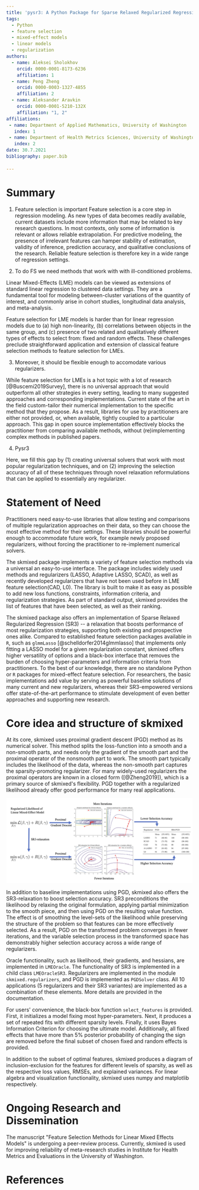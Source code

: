 ```yaml
---
title: 'pysr3: A Python Package for Sparse Relaxed Regularized Regression'
tags:
  - Python
  - feature selection
  - mixed-effect models
  - linear models
  - regularization
authors:
  - name: Aleksei Sholokhov
    orcid: 0000-0001-8173-6236
    affiliation: 1
  - name: Peng Zheng
    orcid: 0000-0003-1327-4855
    affiliation: 2
  - name: Aleksander Aravkin
    orcid: 0000-0001-5210-132X
    affiliation: "1, 2"
affiliations:
 - name: Department of Applied Mathematics, University of Washington
   index: 1
 - name: Department of Health Metrics Sciences, University of Washington
   index: 2
date: 30.7.2021
bibliography: paper.bib

---
```


# Summary
1. Feature selection is important
Feature selection is a core step in regression modeling. As new types of data becomes readily available, current
datasets include more information that may be related to key research questions. In most contexts, only some of
information is relevant or allows reliable extrapolation. For predictive modeling, the presence of irrelevant features
can hamper stability of estimation, validity of inference, prediction accuracy, and qualitative conclusions of the
research. Reliable feature selection is therefore key in a wide range of regression settings.

2. To do FS we need methods that work with with ill-conditioned problems.

Linear Mixed-Effects (LME) models can be viewed as extensions of standard linear regression to clustered data settings.
They are a fundamental tool for modeling between-cluster variations of the quantity of interest, and commonly arise in
cohort studies, longitudinal data analysis, and meta-analysis.

Feature selection for LME models is harder than for linear regression models due to (a) high non-linearity, (b)
correlations between objects in the same group, and (c) presence of two related and qualitatively different types of
effects to select from: fixed and random effects. These challenges preclude straightforward application and extension of
classical feature selection methods to feature selection for LMEs.

3. Moreover, it should be flexible enough to accomodate various regularizers.

While feature selection for LMEs is a hot topic with a lot of research [@Buscemi2019Survey], there is no universal
approach that would outperform all other strategies in every setting, leading to many suggested approaches and
corresponding implementations. Current state of the art in the field custom-tailor their numerical implementation to the
specific method that they propose. As a result, libraries for use by practitioners are either not provided, or, when
available, tightly coupled to a particular approach. This gap in open source implementation effectively blocks the
practitioner from comparing available methods, without (re)implementing complex methods in published papers.

4. Pysr3 

Here, we fill this gap by (1) creating universal solvers that work with most popular regularization techniques, and on (2) improving the selection accuracy of all of these techniques through novel relaxation reformulations that can be
applied to essentially any regularizer.

# Statement of Need

Practitioners need easy-to-use libraries that allow testing and comparisons of multiple regularization approaches on
their data, so they can choose the most effective method for their settings. These libraries should be powerful enough
to accommodate future work, for example newly proposed regularizers, without forcing the practitioner to re-implement
numerical solvers.

The skmixed package implements a variety of feature selection methods via a universal an easy-to-use interface. The
package includes widely used methods and regularizers (LASSO, Adaptive LASSO, SCAD), as well as recently developed
regularizers that have not been used before in LME feature selection(CAD, L0). The library is built to make it as easy
as possible to add new loss functions, constraints, information criteria, and regularization strategies. As part of
standard output, skmixed provides the list of features that have been selected, as well as their ranking.

The skmixed package also offers an implementation of Sparse Relaxed Regularized Regression (SR3) -- a relaxation that
boosts performance of most regularization strategies, supporting both existing and prospective ones alike. Compared to
established feature selection packages available in `R`, such as `glmmLasso` [@schelldorfer2014glmmlasso] that
implements only fitting a LASSO model for a given regularization constant, skmixed offers higher versatility of options
and a black-box interface that removes the burden of choosing hyper-parameters and information criteria from
practitioners. To the best of our knowledge, there are no standalone Python or `R` packages for mixed-effect feature
selection. For researchers, the basic implementations add value by serving as powerful baseline solutions of many
current and new regularizers, whereas their SR3-empowered versions offer state-of-the-art performance to stimulate
development of even better approaches and supporting new research.

# Core idea and structure of skmixed

At its core, skmixed uses proximal gradient descent (PGD) method as its numerical solver. This method splits the
loss-function into a smooth and a non-smooth parts, and needs only the gradient of the smooth part and the proximal
operator of the nonsmooth part to work. The smooth part typically includes the likelihood of the data, whereas the
non-smooth part captures the sparsity-promoting regularizer. For many widely-used regularizers the proximal operators
are known in a closed form ([@Zheng2019]), which is a primary source of skmixed's flexibility. PGD together with a
regularized likelihood already offer good performance for many real applications.

![Summary of skmixed method.\label{fig:RENT}](images/summary_picture.png)

In addition to baseline implementations using PGD, skmixed also offers the SR3-relaxation to boost selection accuracy.
SR3 preconditions the likelihood by relaxing the original formulation, applying partial minimization to the smooth
piece, and then using PGD on the resulting value function. The effect is of smoothing the level-sets of the likelihood
while preserving the structure of the problem so that features can be more effectively selected. As a result, PGD on the
transformed problem converges in fewer iterations, and the variable selection process in the transformed space has
demonstrably higher selection accuracy across a wide range of regularizers.

Oracle functionality, such as likelihood, their gradients, and hessians, are implemented in `LMEOracle`. The
functionality of SR3 is implemented in a child class `LMEOracleSR3`. Regularizers are implemented in the
module `skmixed.regularizers`, and PGD is implemented as `PGDSolver` class. All 10 applications (5 regularizers and
their SR3 variantes) are implemented as a combination of these elements. More details are provided in the documentation.

For users' convenience, the black-box function `select_features` is provided. First, it initializes a model fixing most
hyper-parameters. Next, it produces a set of repeated fits with different sparsity levels. Finally, it uses Bayes
Information Criterion for choosing the ultimate model. Additionally, all fixed effects that have more than 5% posterior
probability of changing the sign are removed before the final subset of chosen fixed and random effects is provided.

In addition to the subset of optimal features, skmixed produces a diagram of inclusion-exclusion for the features for
different levels of sparsity, as well as the respective loss values, RMSEs, and explained variances. For linear algebra
and visualization functionality, skmixed uses numpy and matplotlib respectively.

# Ongoing Research and Dissemination

The manuscript "Feature Selection Methods for Linear Mixed Effects Models" is undergoing a peer-review process.
Currently, skmixed is used for improving reliability of meta-research studies in Institute for Health Metrics and
Evaluations in the University of Washington.

# References
